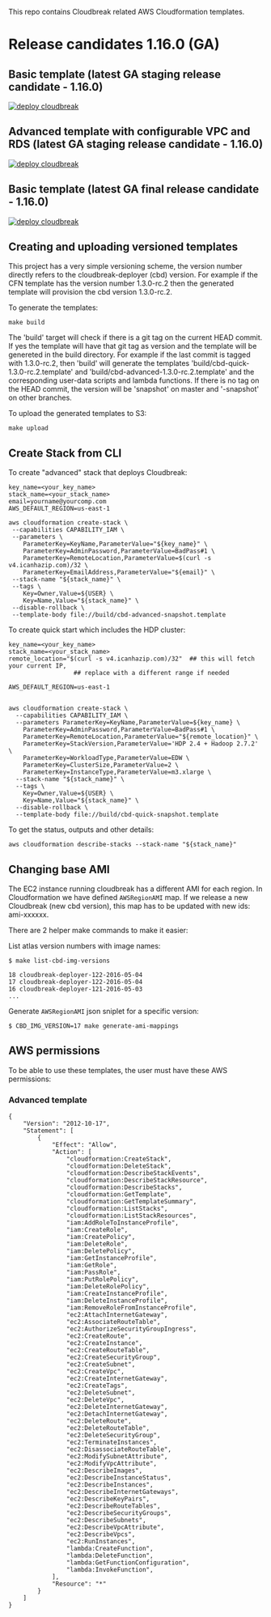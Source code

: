 This repo contains Cloudbreak related AWS Cloudformation templates.
# Release candidates 1.16.0 (GA)

## Basic template (latest GA staging release candidate - 1.16.0)

<a href="https://console.aws.amazon.com/cloudformation/home?region=eu-central-1#/stacks/new?templateURL=https://s3.amazonaws.com/hdc-cfn/hdcloud-basic-GA-staging-1.16.0.template"> ![deploy cloudbreak](https://s3.amazonaws.com/cloudformation-examples/cloudformation-launch-stack.png) </a>

## Advanced template with configurable VPC and RDS (latest GA staging release candidate - 1.16.0)

<a href="https://console.aws.amazon.com/cloudformation/home?region=eu-central-1#/stacks/new?templateURL=https://s3.amazonaws.com/hdc-cfn/hdcloud-advanced-GA-staging-1.16.0.template"> ![deploy cloudbreak](https://s3.amazonaws.com/cloudformation-examples/cloudformation-launch-stack.png) </a>

## Basic template (latest GA final release candidate - 1.16.0)

<a href="https://console.aws.amazon.com/cloudformation/home?region=eu-central-1#/stacks/new?templateURL=https://s3.amazonaws.com/hdc-cfn/hdcloud-basic-GA-final-1.16.0.template"> ![deploy cloudbreak](https://s3.amazonaws.com/cloudformation-examples/cloudformation-launch-stack.png) </a>



## Creating and uploading versioned templates

This project has a very simple versioning scheme, the version number directly refers to the cloudbreak-deployer (cbd) version.
For example if the CFN template has the version number 1.3.0-rc.2 then the generated template will provision the cbd version 1.3.0-rc.2.

To generate the templates:
```
make build
```

The 'build' target will check if there is a git tag on the current HEAD commit.
If yes the template will have that git tag as version and the template will be genereted in the build directory.
For example if the last commit is tagged with 1.3.0-rc.2, then 'build' will generate the templates 'build/cbd-quick-1.3.0-rc.2.template' and 'build/cbd-advanced-1.3.0-rc.2.template' and the corresponding user-data scripts and lambda functions.
If there is no tag on the HEAD commit, the version will be 'snapshot' on master and '<branch-name>-snapshot' on other branches.

To upload the generated templates to S3:
```
make upload
```

## Create Stack from CLI

To create "advanced" stack that deploys Cloudbreak:

```
key_name=<your_key_name>
stack_name=<your_stack_name>
email=yourname@yourcomp.com
AWS_DEFAULT_REGION=us-east-1

aws cloudformation create-stack \
 --capabilities CAPABILITY_IAM \
 --parameters \
 	ParameterKey=KeyName,ParameterValue="${key_name}" \
 	ParameterKey=AdminPassword,ParameterValue=BadPass#1 \
 	ParameterKey=RemoteLocation,ParameterValue=$(curl -s v4.icanhazip.com)/32 \
    ParameterKey=EmailAddress,ParameterValue="${email}" \
 --stack-name "${stack_name}" \
 --tags \
 	Key=Owner,Value=${USER} \
 	Key=Name,Value="${stack_name}" \
 --disable-rollback \
 --template-body file://build/cbd-advanced-snapshot.template
```

To create quick start which includes the HDP cluster:

```
key_name=<your_key_name>
stack_name=<your_stack_name>
remote_location="$(curl -s v4.icanhazip.com)/32"  ## this will fetch your current IP,
                  ## replace with a different range if needed

AWS_DEFAULT_REGION=us-east-1


aws cloudformation create-stack \
  --capabilities CAPABILITY_IAM \
  --parameters ParameterKey=KeyName,ParameterValue=${key_name} \
    ParameterKey=AdminPassword,ParameterValue=BadPass#1 \
    ParameterKey=RemoteLocation,ParameterValue="${remote_location}" \
    ParameterKey=StackVersion,ParameterValue='HDP 2.4 + Hadoop 2.7.2' \
    ParameterKey=WorkloadType,ParameterValue=EDW \
    ParameterKey=ClusterSize,ParameterValue=2 \
    ParameterKey=InstanceType,ParameterValue=m3.xlarge \
  --stack-name "${stack_name}" \
  --tags \
 	Key=Owner,Value=${USER} \
 	Key=Name,Value="${stack_name}" \
  --disable-rollback \
  --template-body file://build/cbd-quick-snapshot.template
```

To get the status, outputs and other details:

```
aws cloudformation describe-stacks --stack-name "${stack_name}"
```


## Changing base AMI

The EC2 instance running cloudbreak has a different AMI for each region. In Cloudformation we have defined `AWSRegionAMI` map.
If we release a new Cloudbreak (new cbd version), this map has to be updated with new ids: ami-xxxxxx.

There are 2 helper make commands to make it easier:

List atlas version numbers with image names:
```
$ make list-cbd-img-versions

18 cloudbreak-deployer-122-2016-05-04
17 cloudbreak-deployer-122-2016-05-04
16 cloudbreak-deployer-121-2016-05-03
...
```

Generate `AWSRegionAMI` json sniplet for a specific version:
```
$ CBD_IMG_VERSION=17 make generate-ami-mappings
```


## AWS permissions

To be able to use these templates, the user must have these AWS permissions:

### Advanced template

```
{
    "Version": "2012-10-17",
    "Statement": [
        {
            "Effect": "Allow",
            "Action": [
                "cloudformation:CreateStack",
                "cloudformation:DeleteStack",
                "cloudformation:DescribeStackEvents",
                "cloudformation:DescribeStackResource",
                "cloudformation:DescribeStacks",
                "cloudformation:GetTemplate",
                "cloudformation:GetTemplateSummary",
                "cloudformation:ListStacks",
                "cloudformation:ListStackResources",
                "iam:AddRoleToInstanceProfile",
                "iam:CreateRole",
                "iam:CreatePolicy",
                "iam:DeleteRole",
                "iam:DeletePolicy",
                "iam:GetInstanceProfile",
                "iam:GetRole",
                "iam:PassRole",
                "iam:PutRolePolicy",
                "iam:DeleteRolePolicy",
                "iam:CreateInstanceProfile",
                "iam:DeleteInstanceProfile",
                "iam:RemoveRoleFromInstanceProfile",
                "ec2:AttachInternetGateway",
                "ec2:AssociateRouteTable",
                "ec2:AuthorizeSecurityGroupIngress",
                "ec2:CreateRoute",
                "ec2:CreateInstance",
                "ec2:CreateRouteTable",
                "ec2:CreateSecurityGroup",
                "ec2:CreateSubnet",
                "ec2:CreateVpc",
                "ec2:CreateInternetGateway",
                "ec2:CreateTags",
                "ec2:DeleteSubnet",
                "ec2:DeleteVpc",
                "ec2:DeleteInternetGateway",
                "ec2:DetachInternetGateway",
                "ec2:DeleteRoute",
                "ec2:DeleteRouteTable",
                "ec2:DeleteSecurityGroup",
                "ec2:TerminateInstances",
                "ec2:DisassociateRouteTable",
                "ec2:ModifySubnetAttribute",
                "ec2:ModifyVpcAttribute",
                "ec2:DescribeImages",
                "ec2:DescribeInstanceStatus",
                "ec2:DescribeInstances",
                "ec2:DescribeInternetGateways",
                "ec2:DescribeKeyPairs",
                "ec2:DescribeRouteTables",
                "ec2:DescribeSecurityGroups",
                "ec2:DescribeSubnets",
                "ec2:DescribeVpcAttribute",
                "ec2:DescribeVpcs",
                "ec2:RunInstances",
                "lambda:CreateFunction",
                "lambda:DeleteFunction",
                "lambda:GetFunctionConfiguration",
                "lambda:InvokeFunction",
            ],
            "Resource": "*"
        }
    ]
}
```

